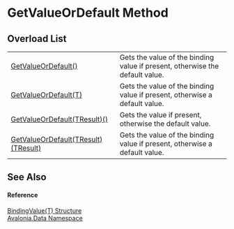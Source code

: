 # GetValueOrDefault Method


## Overload List
<table>
<tr>
<td><a href="M_Avalonia_Data_BindingValue_1_GetValueOrDefault">GetValueOrDefault()</a></td>
<td>Gets the value of the binding value if present, otherwise the default value.</td>
</tr>
<tr>
<td><a href="M_Avalonia_Data_BindingValue_1_GetValueOrDefault_1">GetValueOrDefault(T)</a></td>
<td>Gets the value of the binding value if present, otherwise a default value.</td>
</tr>
<tr>
<td><a href="M_Avalonia_Data_BindingValue_1_GetValueOrDefault__1">GetValueOrDefault(TResult)()</a></td>
<td>Gets the value if present, otherwise the default value.</td>
</tr>
<tr>
<td><a href="M_Avalonia_Data_BindingValue_1_GetValueOrDefault__1_1">GetValueOrDefault(TResult)(TResult)</a></td>
<td>Gets the value of the binding value if present, otherwise a default value.</td>
</tr>
</table>

## See Also


#### Reference
<a href="T_Avalonia_Data_BindingValue_1">BindingValue(T) Structure</a>  
<a href="N_Avalonia_Data">Avalonia.Data Namespace</a>  
